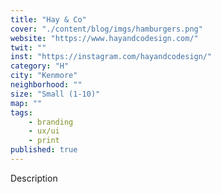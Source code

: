 ```yaml
---
title: "Hay & Co"
cover: "./content/blog/imgs/hamburgers.png"
website: "https://www.hayandcodesign.com/"
twit: ""
inst: "https://instagram.com/hayandcodesign/"
category: "H"
city: "Kenmore"
neighborhood: ""
size: "Small (1-10)"
map: ""
tags:
    - branding
    - ux/ui
    - print
published: true
---
```


Description
